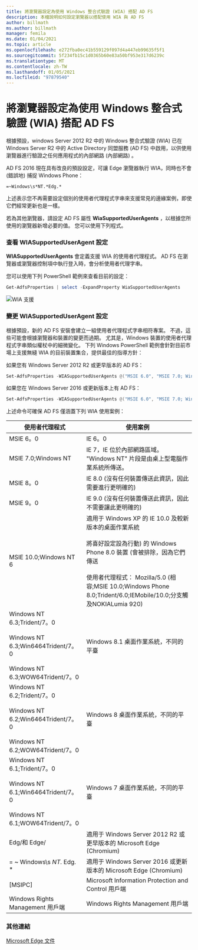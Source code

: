 ```yaml
---
title: 將瀏覽器設定為使用 Windows 整合式驗證 (WIA) 搭配 AD FS
description: 本檔說明如何設定瀏覽器以搭配使用 WIA 與 AD FS
author: billmath
ms.author: billmath
manager: femila
ms.date: 01/04/2021
ms.topic: article
ms.openlocfilehash: e272fba0ec41b559129f097d4a447eb99635f5f1
ms.sourcegitcommit: 5f234fb15c1d0365b60e83a50bf953e317d6239c
ms.translationtype: MT
ms.contentlocale: zh-TW
ms.lasthandoff: 01/05/2021
ms.locfileid: "97879540"
---
```

# <a name="configure-browsers-to-use-windows-integrated-authentication-wia-with-ad-fs"></a>將瀏覽器設定為使用 Windows 整合式驗證 (WIA) 搭配 AD FS

根據預設，windows Server 2012 R2 中的 Windows 整合式驗證 (WIA) 已在 Windows Server R2 中的 Active Directory 同盟服務 (AD FS) 中啟用，以供使用瀏覽器進行驗證之任何應用程式的內部網路 (內部網路) 。

AD FS 2016 現在具有改良的預設設定，可讓 Edge 瀏覽器執行 WIA，同時也不會 (錯誤地) 捕捉 Windows Phone：

```
=~Windows\s*NT.*Edg.*
```

上述表示您不再需要設定個別的使用者代理程式字串來支援常見的邊緣案例，即使它們經常更新也是一樣。

若為其他瀏覽器，請設定 AD FS 屬性 **WiaSupportedUserAgents** ，以根據您所使用的瀏覽器新增必要的值。  您可以使用下列程式。

### <a name="view-wiasupporteduseragent-settings"></a>查看 WIASupportedUserAgent 設定

**WIASupportedUserAgents** 會定義支援 WIA 的使用者代理程式。 AD FS 在瀏覽器或瀏覽器控制項中執行登入時，會分析使用者代理字串。

您可以使用下列 PowerShell 範例來查看目前的設定：

```powershell
Get-AdfsProperties | select -ExpandProperty WiaSupportedUserAgents
```

![WIA 支援](media/Configure-AD-FS-Browser-WIA/wiasupport.png)


### <a name="change-wiasupporteduseragent-settings"></a>變更 WIASupportedUserAgent 設定
根據預設，新的 AD FS 安裝會建立一組使用者代理程式字串相符專案。 不過，這些可能會根據瀏覽器和裝置的變更而過期。 尤其是，Windows 裝置的使用者代理程式字串類似權杖中的細微變化。 下列 Windows PowerShell 範例會針對目前市場上支援無縫 WIA 的目前裝置集合，提供最佳的指導方針：

如果您有 Windows Server 2012 R2 或更早版本的 AD FS：

```powershell
Set-AdfsProperties -WIASupportedUserAgents @("MSIE 6.0", "MSIE 7.0; Windows NT", "MSIE 8.0", "MSIE 9.0", "MSIE 10.0; Windows NT 6", "Windows NT 6.3; Trident/7.0", "Windows NT 6.3; Win64; x64; Trident/7.0", "Windows NT 6.3; WOW64; Trident/7.0", "Windows NT 6.2; Trident/7.0", "Windows NT 6.2; Win64; x64; Trident/7.0", "Windows NT 6.2; WOW64; Trident/7.0", "Windows NT 6.1; Trident/7.0", "Windows NT 6.1; Win64; x64; Trident/7.0", "Windows NT 6.1; WOW64; Trident/7.0","Windows NT 10.0; WOW64; Trident/7.0","MSIPC", "Windows Rights Management Client", "Edg/","Edge/")
```

如果您在 Windows Server 2016 或更新版本上有 AD FS：

```powershell
Set-AdfsProperties -WIASupportedUserAgents @("MSIE 6.0", "MSIE 7.0; Windows NT", "MSIE 8.0", "MSIE 9.0", "MSIE 10.0; Windows NT 6", "Windows NT 6.3; Trident/7.0", "Windows NT 6.3; Win64; x64; Trident/7.0", "Windows NT 6.3; WOW64; Trident/7.0", "Windows NT 6.2; Trident/7.0", "Windows NT 6.2; Win64; x64; Trident/7.0", "Windows NT 6.2; WOW64; Trident/7.0", "Windows NT 6.1; Trident/7.0", "Windows NT 6.1; Win64; x64; Trident/7.0", "Windows NT 6.1; WOW64; Trident/7.0","Windows NT 10.0; WOW64; Trident/7.0", "MSIPC", "Windows Rights Management Client", "=~Windows\s*NT.*Edg.*")
```

上述命令可確保 AD FS 僅涵蓋下列 WIA 使用案例：

|使用者代理程式|使用案例|
|-----|-----|
|MSIE 6。0|IE 6。0|
|MSIE 7.0;Windows NT|IE 7，IE 位於內部網路區域。 "Windows NT" 片段是由桌上型電腦作業系統所傳送。|
|MSIE 8。0|IE 8.0 (沒有任何裝置傳送此資訊，因此需要進行更明確的) |
|MSIE 9。0|IE 9.0 (沒有任何裝置傳送此資訊，因此不需要讓此更明確的) |
|MSIE 10.0;Windows NT 6|適用于 Windows XP 的 IE 10.0 及較新版本的桌面作業系統</br></br>將喜好設定設為行動) 的 Windows Phone 8.0 裝置 (會被排除，因為它們傳送</br></br>使用者代理程式： Mozilla/5.0 (相容;MSIE 10.0;Windows Phone 8.0;Trident/6.0;IEMobile/10.0;分支觸及NOKIALumia 920) |
|Windows NT 6.3;Trident/7。0</br></br>Windows NT 6.3;Win6464Trident/7。0</br></br>Windows NT 6.3;WOW64Trident/7。0| Windows 8.1 桌面作業系統，不同的平臺|
|Windows NT 6.2;Trident/7。0</br></br>Windows NT 6.2;Win6464Trident/7。0</br></br>Windows NT 6.2;WOW64Trident/7。0|Windows 8 桌面作業系統，不同的平臺|
|Windows NT 6.1;Trident/7。0</br></br>Windows NT 6.1;Win6464Trident/7。0</br></br>Windows NT 6.1;WOW64Trident/7。0|Windows 7 桌面作業系統，不同的平臺|
|Edg/和 Edge/| 適用于 Windows Server 2012 R2 或更早版本的 Microsoft Edge (Chromium)  |
|= ~ Windows\s *NT.* Edg. *| 適用于 Windows Server 2016 或更新版本的 Microsoft Edge (Chromium) |
|[MSIPC]| Microsoft Information Protection and Control 用戶端|
|Windows Rights Management 用戶端|Windows Rights Management 用戶端|

### <a name="additional-links"></a>其他連結

[Microsoft Edge 文件](/microsoft-edge/web-platform/user-agent-string)
